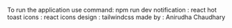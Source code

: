 To run the application use command: npm run dev
notification : react hot toast
icons : react icons
design : tailwindcss
made by : Anirudha Chaudhary
